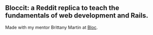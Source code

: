 ## Bloccit: a Reddit replica to teach the fundamentals of web development and Rails.

Made with my mentor Brittany Martin at [Bloc](http://bloc.io).